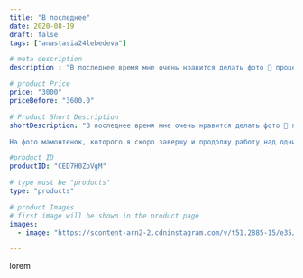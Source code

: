 ```yaml
---
title: "В последнее"
date: 2020-08-19
draft: false
tags: ["anastasia24lebedeva"]

# meta description
description : "В последнее время мне очень нравится делать фото 📸 процесса. Это показывает обратную сторону моей работы. Иногда мне кажется, что это помогает нам с вами сблизи"

# product Price
price: "3000"
priceBefore: "3600.0"

# Product Short Description
shortDescription: "В последнее время мне очень нравится делать фото 📸 процесса. Это показывает обратную сторону моей работы. Иногда мне кажется, что это помогает нам с вами сблизиться, потому что вы видите как создаётся ваша игрушка, её внутренний мир...

На фото мамонтенок, которого я скоро завершу и продолжу работу над одним интересным проектом. О нем вы узнаете немного позже 😉"

#product ID
productID: "CED7H0ZoVgM"

# type must be "products"
type: "products"

# product Images
# first image will be shown in the product page
images:
  - image: "https://scontent-arn2-2.cdninstagram.com/v/t51.2885-15/e35/117817128_990165491405196_6579176076276821601_n.jpg?se=7&tp=1&_nc_ht=scontent-arn2-2.cdninstagram.com&_nc_cat=100&_nc_ohc=2PNWaXKt1xgAX_HZ-sv&ccb=7-4&oh=f05666aa58811a28bd0b4a000a3ffcb0&oe=608481EA&ig_cache_key=MjM3OTAwNTA1MDIyNjgyNTIyOA%3D%3D.2-ccb7-4"

---
```

lorem
